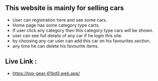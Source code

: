 ## This website is mainly for selling cars
- User can registration here and see some cars.
- Home page has some category type carts.
- If user click any category then this category type cars will be shown.
- user can see full details of any car if he login this site.
- by choosing any car user can add this car on his favourites section.
- any time he can delete his favourite items.

## Live Link :
- https://top-gear-61bd0.web.app/
